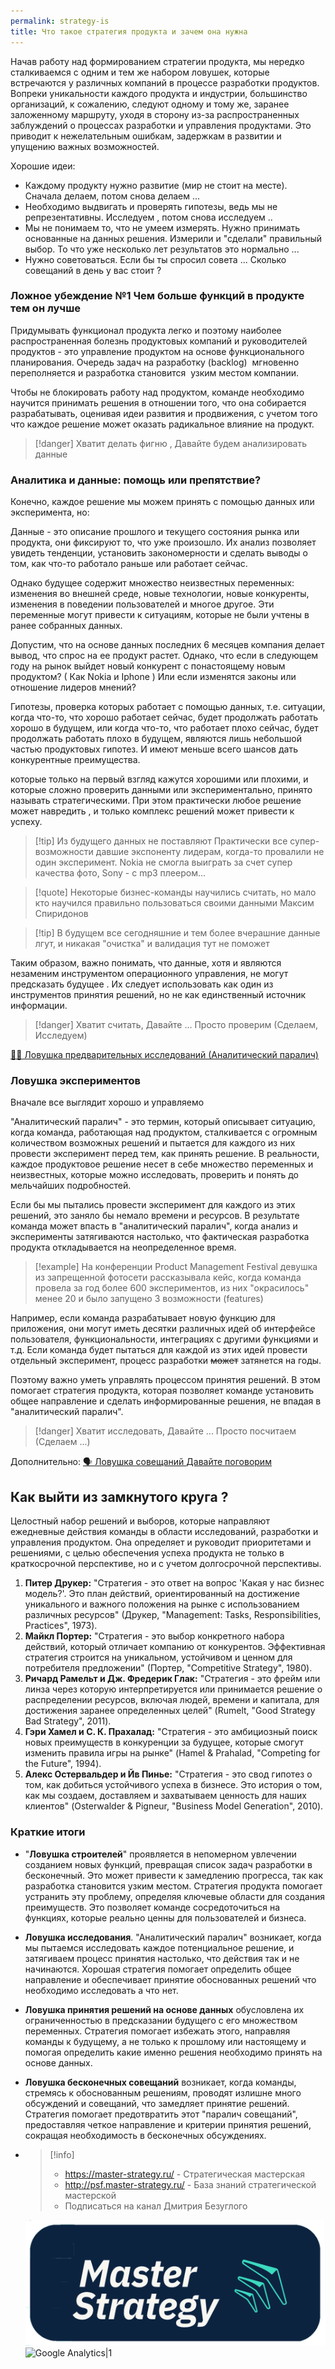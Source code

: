 ```yaml
---
permalink: strategy-is
title: Что такое стратегия продукта и зачем она нужна
---
```


Начав работу над формированием стратегии продукта, мы нередко сталкиваемся с одним и тем же набором ловушек, которые встречаются у различных компаний в процессе разработки продуктов. Вопреки уникальности каждого продукта и индустрии, большинство организаций, к сожалению, следуют одному и тому же, заранее заложенному маршруту, уходя в сторону из-за распространенных заблуждений о процессах разработки и управления продуктами. Это приводит к нежелательным ошибкам, задержкам в развитии и упущению важных возможностей.

Хорошие идеи:

* Каждому продукту нужно развитие (мир не стоит на месте). Cначала делаем, потом снова делаем ...
* Необходимо выдвигать и проверять гипотезы, ведь мы не репрезентативны. Исследуем , потом снова исследуем ..
* Мы не понимаем то, что не умеем измерять. Нужно принимать основанные на данных решения. Измерили и "сделали" правильный выбор. То что уже несколько лет результатов это нормально ...
* Нужно советоваться. Если бы ты спросил совета ... Сколько совещаний в день у вас стоит ?

### Ложное убеждение №1 Чем больше функций в продукте тем он лучше

Придумывать функционал продукта легко и поэтому наиболее распространенная болезнь продуктовых компаний и руководителей продуктов - это управление продуктом на основе функционального планирования. Очередь задач на разработку (backlog)  мгновенно переполняется и разработка становится  узким местом компании.

Чтобы не блокировать работу над продуктом, команде необходимо научится принимать решения в отношении того, что она собирается разрабатывать, оценивая идеи развития и продвижения, с учетом того что каждое решение может оказать радикальное влияние на продукт.


>[!danger] Хватит делать фигню , Давайте будем анализировать данные

### Аналитика и данные: помощь или препятствие?

Конечно, каждое решение мы можем принять с помощью данных или эксперимента, но:

Данные - это описание прошлого и текущего состояния рынка или продукта, они фиксируют то, что уже произошло. Их анализ позволяет увидеть тенденции, установить закономерности и сделать выводы о том, как что-то работало раньше или работает сейчас.

Однако будущее содержит множество неизвестных переменных: изменения во внешней среде, новые технологии, новые конкуренты, изменения в поведении пользователей и многое другое. Эти переменные могут привести к ситуациям, которые не были учтены в ранее собранных данных.

Допустим, что на основе данных последних 6 месяцев компания делает вывод, что спрос на ее продукт растет. Однако, что если в следующем году на рынок выйдет новый конкурент с понастоящему новым продуктом? ( Как Nokia и Iphone )  Или  если изменятся законы или отношение лидеров мнений?

Гипотезы, проверка которых  работает с помощью данных, т.е. ситуации, когда что-то, что хорошо работает сейчас, будет продолжать работать хорошо в будущем, или когда что-то, что работает плохо сейчас, будет продолжать работать плохо в будущем, являются лишь небольшой частью продуктовых гипотез. И имеют меньше всего шансов дать конкурентные преимущества.

которые только на первый взгляд кажутся хорошими или плохими, и которые сложно проверить данными или экспериментально, принято называть стратегическими. При этом практически любое решение может навредить , и только комплекс решений может привести к успеху.


>[!tip] Из будущего данных не поставляют
>Практически все супер-возможности давшие экспоненту лидерам, когда-то провалили не один эксперимент.
>Nokia не смогла выиграть за счет супер качества фото, Sony - c mp3 плеером...


>[!quote] Некоторые бизнес-команды научились считать, но мало кто научился правильно пользоваться своими данными
>Максим Спиридонов


>[!tip] В будущем все сегодняшние и тем более вчерашние данные лгут, и никакая "очистка" и валидация тут не поможет

Таким образом, важно понимать, что данные, хотя и являются незаменим инструментом операционного управления, не могут предсказать будущее . Их следует использовать как один из инструментов принятия решений, но не как единственный источник информации.


>[!danger] Хватит считать, Давайте ... Просто проверим
>(Сделаем, Исследуем)

[🕵️‍♂️ Ловушка предварительных исследований (Аналитический паралич)](%D0%A1%D1%82%D1%80%D0%B0%D1%82%D0%B5%D0%B3%D0%B8%D1%87%D0%B5%D1%81%D0%BA%D0%B8%D0%B9%20%D1%86%D0%B8%D0%BA%D0%BB%20%D1%83%D0%BF%D1%80%D0%B0%D0%B2%D0%BB%D0%B5%D0%BD%D0%B8%D1%8F/%F0%9F%95%B5%EF%B8%8F%E2%80%8D%E2%99%82%EF%B8%8F%20%D0%9B%D0%BE%D0%B2%D1%83%D1%88%D0%BA%D0%B0%20%D0%BF%D1%80%D0%B5%D0%B4%D0%B2%D0%B0%D1%80%D0%B8%D1%82%D0%B5%D0%BB%D1%8C%D0%BD%D1%8B%D1%85%20%D0%B8%D1%81%D1%81%D0%BB%D0%B5%D0%B4%D0%BE%D0%B2%D0%B0%D0%BD%D0%B8%D0%B9%20%28%D0%90%D0%BD%D0%B0%D0%BB%D0%B8%D1%82%D0%B8%D1%87%D0%B5%D1%81%D0%BA%D0%B8%D0%B9%20%D0%BF%D0%B0%D1%80%D0%B0%D0%BB%D0%B8%D1%87%29.md)

### Ловушка экспериментов

Вначале все выглядит  хорошо и управляемо

"Аналитический паралич" - это термин, который описывает ситуацию, когда команда, работающая над продуктом, сталкивается с огромным количеством возможных решений и пытается для каждого из них провести эксперимент перед тем, как принять решение. В реальности, каждое продуктовое решение несет в себе множество переменных и неизвестных, которые можно  исследовать, проверить и понять до мельчайших подробностей.

Если бы мы пытались провести эксперимент для каждого из этих решений, это заняло бы немало времени и ресурсов. В результате команда может впасть в "аналитический паралич", когда анализ и эксперименты затягиваются настолько, что фактическая разработка продукта откладывается на неопределенное время.


>[!example] На конференции Product Management Festival девушка из запрещенной фотосети рассказывала кейс, когда  команда провела за год более 600 экспериментов, из них "окрасилось" менее 20 и было запущено 3 возможности (features)

Например, если команда разрабатывает новую функцию для приложения, они могут иметь десятки различных идей об интерфейсе пользователя, функциональности, интеграциях с другими функциями и т.д. Если команда будет пытаться для каждой из этих идей провести отдельный эксперимент, процесс разработки ~~может~~ затянется на годы.

Поэтому важно уметь управлять процессом принятия решений. В этом помогает стратегия продукта, которая позволяет команде установить общее направление и сделать информированные решения, не впадая в "аналитический паралич".


>[!danger] Хватит исследовать, Давайте ... Просто посчитаем  (Сделаем ...)

Дополнительно:  [🗣️ Ловушка совещаний Давайте поговорим](%D0%A1%D1%82%D1%80%D0%B0%D1%82%D0%B5%D0%B3%D0%B8%D1%87%D0%B5%D1%81%D0%BA%D0%B8%D0%B9%20%D1%86%D0%B8%D0%BA%D0%BB%20%D1%83%D0%BF%D1%80%D0%B0%D0%B2%D0%BB%D0%B5%D0%BD%D0%B8%D1%8F/%F0%9F%97%A3%EF%B8%8F%20%D0%9B%D0%BE%D0%B2%D1%83%D1%88%D0%BA%D0%B0%20%D1%81%D0%BE%D0%B2%D0%B5%D1%89%D0%B0%D0%BD%D0%B8%D0%B9%20%D0%94%D0%B0%D0%B2%D0%B0%D0%B9%D1%82%D0%B5%20%D0%BF%D0%BE%D0%B3%D0%BE%D0%B2%D0%BE%D1%80%D0%B8%D0%BC.md)

## Как выйти из замкнутого круга ?

Целостный набор решений и выборов, которые направляют ежедневные действия команды в области исследований, разработки и управления продуктом. Она определяет и руководит приоритетами и решениями, с целью обеспечения успеха продукта не только в краткосрочной перспективе, но и с учетом долгосрочной перспективы.

1. **Питер Друкер:** "Стратегия - это ответ на вопрос 'Какая у нас бизнес модель?'. Это план действий, ориентированный на достижение уникального и важного положения на рынке с использованием различных ресурсов" (Друкер, "Management: Tasks, Responsibilities, Practices", 1973).
1. **Майкл Портер:** "Стратегия - это выбор конкретного набора действий, который отличает компанию от конкурентов. Эффективная стратегия строится на уникальном, устойчивом и ценном для потребителя предложении" (Портер, "Competitive Strategy", 1980).
1. **Ричард Рамельт и Дж. Фредерик Глак:** "Стратегия - это фрейм  или линза через которую интерпретируется или принимается решение о распределении ресурсов, включая людей, времени и капитала, для достижения заранее определенных целей" (Rumelt, "Good Strategy Bad Strategy", 2011).
1. **Гэри Хамел и С. К. Прахалад:** "Стратегия - это амбициозный поиск новых преимуществ в конкуренции за будущее, которые смогут изменить правила игры на рынке" (Hamel & Prahalad, "Competing for the Future", 1994).
1. **Алекс Остервальдер и Йв Пинье:** "Стратегия - это свод гипотез о том, как добиться устойчивого успеха в бизнесе. Это история о том, как мы создаем, доставляем и захватываем ценность для наших клиентов" (Osterwalder & Pigneur, "Business Model Generation", 2010).

### Краткие итоги

* "**Ловушка строителей**" проявляется в непомерном увлечении созданием новых функций, превращая список задач разработки в бесконечный. Это может привести к замедлению прогресса, так как разработка становится узким местом. Стратегия продукта помогает устранить эту проблему, определяя ключевые области для создания преимуществ. Это позволяет команде сосредоточиться на функциях, которые реально ценны для пользователей и бизнеса.

* **Ловушка исследования**. "Аналитический паралич" возникает, когда мы пытаемся исследовать каждое потенциальное решение, и  затягиваем  процесс принятия настолько, что действия так и не начинаются. Хорошая стратегия помогает определить общее направление и обеспечивает принятие обоснованных решений что необходимо исследовать а что нет.

* **Ловушка принятия решений на основе данных** обусловлена их ограниченностью в предсказании будущего с его множеством переменных. Стратегия  помогает избежать этого, направляя команды к будущему, а не только к прошлому или настоящему и помогая определить какие именно решения необходимо принять на основе данных.

* **Ловушка бесконечных совещаний** возникает, когда команды, стремясь к обоснованным решениям, проводят излишне много обсуждений и совещаний, что замедляет принятие решений. Стратегия  помогает предотвратить этот "паралич совещаний", предоставляя четкое направление и критерии принятия решений, сокращая необходимость в бесконечных обсуждениях.

*
   >
   > \[!info\]
   >
   > * https://master-strategy.ru/ - Стратегическая мастерская
   > * http://psf.master-strategy.ru/ - База знаний стратегической мастерской
   > * Подписаться на канал Дмитрия Безуглого

  ![150](Img_PSF/MS-Small-logo.png)
  ![Google Analytics|1](https://www.google-analytics.com/collect?v=1&tid=G-ZQ2YFW25QQ-Y&cid=555&t=event&ec=page&ea=view&dp=%2Fmypage&dt=My%20Page%20Title)
